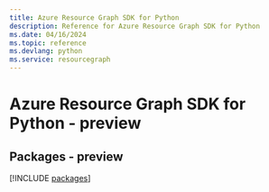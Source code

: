 ```yaml
---
title: Azure Resource Graph SDK for Python
description: Reference for Azure Resource Graph SDK for Python
ms.date: 04/16/2024
ms.topic: reference
ms.devlang: python
ms.service: resourcegraph
---
```

# Azure Resource Graph SDK for Python - preview
## Packages - preview
[!INCLUDE [packages](resource-graph-index.md)]
